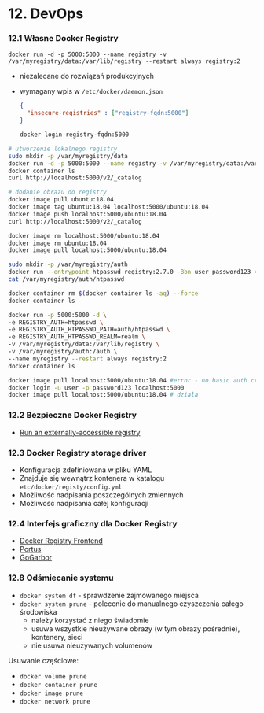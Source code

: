 # 12. DevOps

### 12.1 Własne Docker Registry

`docker run -d -p 5000:5000 --name registry -v /var/myregistry/data:/var/lib/registry --restart always registry:2`
* niezalecane do rozwiązań produkcyjnych

* wymagany wpis w `/etc/docker/daemon.json`
  ```json
  {
    "insecure-registries" : ["registry-fqdn:5000"]
  }
  ```
  ```bash
  docker login registry-fqdn:5000
  ```

```bash
# utworzenie lokalnego registry
sudo mkdir -p /var/myregistry/data
docker run -d -p 5000:5000 --name registry -v /var/myregistry/data:/var/lib/registry --restart always registry:2
docker container ls
curl http://localhost:5000/v2/_catalog

# dodanie obrazu do registry
docker image pull ubuntu:18.04
docker image tag ubuntu:18.04 localhost:5000/ubuntu:18.04
docker image push localhost:5000/ubuntu:18.04
curl http://localhost:5000/v2/_catalog

docker image rm localhost:5000/ubuntu:18.04
docker image rm ubuntu:18.04
docker image pull localhost:5000/ubuntu:18.04

sudo mkdir -p /var/myregistry/auth
docker run --entrypoint htpasswd registry:2.7.0 -Bbn user password123 >> /var/myregistry/auth/htpasswd
cat /var/myregistry/auth/htpasswd

docker container rm $(docker container ls -aq) --force
docker container ls

docker run -p 5000:5000 -d \
-e REGISTRY_AUTH=htpasswd \
-e REGISTRY_AUTH_HTPASSWD_PATH=auth/htpasswd \
-e REGISTRY_AUTH_HTPASSWD_REALM=realm \
-v /var/myregistry/data:/var/lib/registry \
-v /var/myregistry/auth:/auth \
--name myregistry --restart always registry:2
docker container ls

docker image pull localhost:5000/ubuntu:18.04 #error - no basic auth credentials
docker login -u user -p password123 localhost:5000
docker image pull localhost:5000/ubuntu:18.04 # działa
```

### 12.2 Bezpieczne Docker Registry

* [Run an externally-accessible registry](https://docs.docker.com/registry/deploying/#get-a-certificate)

### 12.3 Docker Registry storage driver

* Konfiguracja zdefiniowana w pliku YAML 
* Znajduje się wewnątrz kontenera w katalogu `etc/docker/registy/config.yml`
* Możliwość nadpisania poszczególnych zmiennych
* Możliwość nadpisania całej konfiguracji

### 12.4 Interfejs graficzny dla Docker Registry

* [Docker Registry Frontend](https://github.com/kwk/docker-registry-frontend)
* [Portus](http://port.us.org/)
* [GoGarbor](https://goharbor.io/)

### 12.8 Odśmiecanie systemu

* `docker system df` - sprawdzenie zajmowanego miejsca
* `docker system prune` - polecenie do manualnego czyszczenia całego środowiska
  * należy korzystać z niego świadomie
  * usuwa wszystkie nieużywane obrazy (w tym obrazy pośrednie), kontenery, sieci
  * nie usuwa nieużywanych volumenów

Usuwanie częściowe:
  * `docker volume prune`
  * `docker container prune`
  * `docker image prune`
  * `docker network prune`